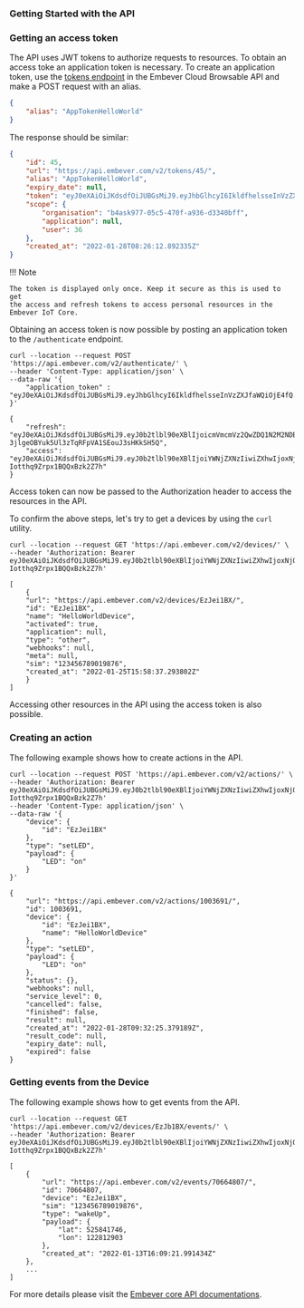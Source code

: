 ### Getting Started with the API

### Getting an access token

The API uses JWT tokens to authorize requests to resources. To obtain an
access toke an application token is necessary. To create an application
token, use the [tokens endpoint](https://api.embever.com/v2/tokens/) in
the Embever Cloud Browsable API and make a POST request with an alias.

``` JSON
{
    "alias": "AppTokenHelloWorld"
}
```

The response should be similar:

``` JSON
{
    "id": 45,
    "url": "https://api.embever.com/v2/tokens/45/",
    "alias": "AppTokenHelloWorld",
    "expiry_date": null,
    "token": "eyJ0eXAiOiJKdsdfOiJUBGsMiJ9.eyJhbGlhcyI6IkldfhelsseInVzZXJfaWQiOjE4fQ.MT1Zp2emXHjew8nqYF3CrbjIfk6eqH6zrandtokenBhlpJ9jPlpKChs6lbeybnL1AMgq3R68g",
    "scope": {
        "organisation": "b4ask977-05c5-470f-a936-d3340bff",
        "application": null,
        "user": 36
    },
    "created_at": "2022-01-28T08:26:12.892335Z"
}
```

!!! Note 

    The token is displayed only once. Keep it secure as this is used to get
    the access and refresh tokens to access personal resources in the
    Embever IoT Core.


Obtaining an access token is now possible by posting an application
token to the `/authenticate` endpoint.

``` console
curl --location --request POST 'https://api.embever.com/v2/authenticate/' \
--header 'Content-Type: application/json' \
--data-raw '{
    "application_token" : "eyJ0eXAiOiJKdsdfOiJUBGsMiJ9.eyJhbGlhcyI6IkldfhelsseInVzZXJfaWQiOjE4fQ.MT1Zp2emXHjew8nqYF3CrbjIfk6eqH6zrandtokenBhlpJ9jPlpKChs6lbeybnL1AMgq3R68g"
}'

{
    "refresh": "eyJ0eXAiOiJKdsdfOiJUBGsMiJ9.eyJ0b2tlbl90eXBlIjoicmVmcmVz2QwZDQ1N2M2NDBhYWIzNzk2NmI2ZmYwMjBmMTQiLCJ1c2VyX2lkIjoxOH0.lC-3jlgeOBYuk5Ul3zTqRFpVA1SEouJ3sHKkSH5Q",
    "access": "eyJ0eXAiOiJKdsdfOiJUBGsMiJ9.eyJ0b2tlbl90eXBlIjoiYWNjZXNzIiwiZXhwIjoxNjQzMA0ZTgyODA5YmI1MzEwZmQ3MzczNSIsInVzZXJfaWQi.dDjwoOpOpxvysqw1-Iotthq9Zrpx1BQQxBzk2Z7h"
}
```

Access token can now be passed to the Authorization header to access the
resources in the API.

To confirm the above steps, let\'s try to get a devices by using the
`curl` utility.

``` console
curl --location --request GET 'https://api.embever.com/v2/devices/' \
--header 'Authorization: Bearer eyJ0eXAiOiJKdsdfOiJUBGsMiJ9.eyJ0b2tlbl90eXBlIjoiYWNjZXNzIiwiZXhwIjoxNjQzMA0ZTgyODA5YmI1MzEwZmQ3MzczNSIsInVzZXJfaWQi.dDjwoOpOpxvysqw1-Iotthq9Zrpx1BQQxBzk2Z7h'

[
    {
    "url": "https://api.embever.com/v2/devices/EzJei1BX/",
    "id": "EzJei1BX",
    "name": "HelloWorldDevice",
    "activated": true,
    "application": null,
    "type": "other",
    "webhooks": null,
    "meta": null,
    "sim": "123456789019876",
    "created_at": "2022-01-25T15:58:37.293802Z"
    }
]
```

Accessing other resources in the API using the access token is also
possible.

### Creating an action

The following example shows how to create actions in the API.

``` console
curl --location --request POST 'https://api.embever.com/v2/actions/' \
--header 'Authorization: Bearer eyJ0eXAiOiJKdsdfOiJUBGsMiJ9.eyJ0b2tlbl90eXBlIjoiYWNjZXNzIiwiZXhwIjoxNjQzMA0ZTgyODA5YmI1MzEwZmQ3MzczNSIsInVzZXJfaWQi.dDjwoOpOpxvysqw1-Iotthq9Zrpx1BQQxBzk2Z7h'
--header 'Content-Type: application/json' \
--data-raw '{
    "device": {
        "id": "EzJei1BX"
    },
    "type": "setLED",
    "payload": {
        "LED": "on"
    }
}'

{
    "url": "https://api.embever.com/v2/actions/1003691/",
    "id": 1003691,
    "device": {
        "id": "EzJei1BX",
        "name": "HelloWorldDevice"
    },
    "type": "setLED",
    "payload": {
        "LED": "on"
    },
    "status": {},
    "webhooks": null,
    "service_level": 0,
    "cancelled": false,
    "finished": false,
    "result": null,
    "created_at": "2022-01-28T09:32:25.379189Z",
    "result_code": null,
    "expiry_date": null,
    "expired": false
}
```

### Getting events from the Device

The following example shows how to get events from the API.

``` console
curl --location --request GET 'https://api.embever.com/v2/devices/EzJb1BX/events/' \
--header 'Authorization: Bearer eyJ0eXAiOiJKdsdfOiJUBGsMiJ9.eyJ0b2tlbl90eXBlIjoiYWNjZXNzIiwiZXhwIjoxNjQzMA0ZTgyODA5YmI1MzEwZmQ3MzczNSIsInVzZXJfaWQi.dDjwoOpOpxvysqw1-Iotthq9Zrpx1BQQxBzk2Z7h'

[
    {
        "url": "https://api.embever.com/v2/events/70664807/",
        "id": 70664807,
        "device": "EzJei1BX",
        "sim": "123456789019876",
        "type": "wakeUp",
        "payload": {
            "lat": 525841746,
            "lon": 122812903
        },
        "created_at": "2022-01-13T16:09:21.991434Z"
    },
    ...
]
```

For more details please visit the [Embever core API
documentations](https://api-docs.embever.com/).